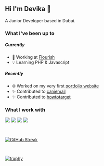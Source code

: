 ## Hi I'm Devika 👋

A Junior Developer based in Dubai.


### What I've been up to
##### Currently
- 🏢 Working at [Flourish](https://flourishworld.com/)
- 💡 Learning PHP & Javascript


##### Recently
- 🌐 Worked on my very first [portfolio website](https://www.devika-sujith.dev/)
- ✨ Contributed to [caniemail](https://www.caniemail.com/news/2022-09-29-september-updates/)
- ✨ Contributed to [howtotarget](https://howtotarget.email/#2022-08-15-seznam.cz)


### What I work with
![](https://shields.io/badge/HTML5-flat?logo=html5&style=flat&color=151515)
![](https://shields.io/badge/CSS3-flat?logo=css3&style=flat&color=151515)
![](https://shields.io/badge/Javascript-flat?logo=javascript&style=flat&color=151515)
![](https://shields.io/badge/PHP-flat?logo=php&style=flat&color=151515)

<br>

[![GitHub Streak](https://streak-stats.demolab.com?user=DCoder18&theme=black-ice&hide_border=true&border_radius=4.4&date_format=M%20j%5B%2C%20Y%5D)](https://git.io/streak-stats)

<br>

[![trophy](https://github-profile-trophy.vercel.app/?username=DCoder18&theme=dracula)](https://github.com/DCoder18/github-profile-trophy)
